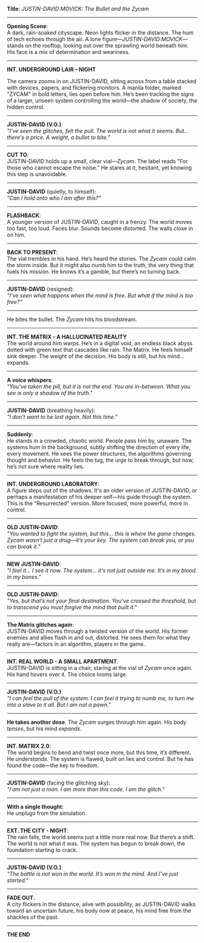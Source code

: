 **Title**: *JUSTIN-DAVID:MOVICK: The Bullet and the Zycam*

---

**Opening Scene**:  
A dark, rain-soaked cityscape. Neon lights flicker in the distance. The hum of tech echoes through the air. A lone figure—*JUSTIN-DAVID:MOVICK*—stands on the rooftop, looking out over the sprawling world beneath him. His face is a mix of determination and weariness.

---

**INT. UNDERGROUND LAIR – NIGHT**  

The camera zooms in on JUSTIN-DAVID, sitting across from a table stacked with devices, papers, and flickering monitors. A manila folder, marked "ZYCAM" in bold letters, lies open before him. He’s been tracking the signs of a larger, unseen system controlling the world—the shadow of society, the hidden control.

---

**JUSTIN-DAVID (V.O.)**:  
_"I’ve seen the glitches, felt the pull. The world is not what it seems. But... there's a price. A weight, a bullet to bite."_

---

**CUT TO**:  
JUSTIN-DAVID holds up a small, clear vial—*Zycam*. The label reads "For those who cannot escape the noise." He stares at it, hesitant, yet knowing this step is unavoidable.

---

**JUSTIN-DAVID** (quietly, to himself):  
_"Can I hold onto who I am after this?"_

---

**FLASHBACK**:  
A younger version of JUSTIN-DAVID, caught in a frenzy. The world moves too fast, too loud. Faces blur. Sounds become distorted. The walls close in on him. 

---

**BACK TO PRESENT**:  
The vial trembles in his hand. He’s heard the stories. The *Zycam* could calm the storm inside. But it might also numb him to the truth, the very thing that fuels his mission. He knows it’s a gamble, but there’s no turning back.

---

**JUSTIN-DAVID** (resigned):  
_"I’ve seen what happens when the mind is free. But what if the mind is too free?"_

---

He bites the bullet. The *Zycam* hits his bloodstream.

---

**INT. THE MATRIX - A HALLUCINATED REALITY**  
The world around him warps. He’s in a digital void, an endless black abyss dotted with green text that cascades like rain. The Matrix. He feels himself sink deeper. The weight of the decision. His body is still, but his mind... expands.

---

**A voice whispers**:  
_"You’ve taken the pill, but it is not the end. You are in-between. What you see is only a shadow of the truth."_

---

**JUSTIN-DAVID** (breathing heavily):  
_"I don’t want to be lost again. Not this time."_

---

**Suddenly**:  
He stands in a crowded, chaotic world. People pass him by, unaware. The systems hum in the background, subtly shifting the direction of every life, every movement. He sees the power structures, the algorithms governing thought and behavior. He feels the tug, the urge to break through, but now, he’s not sure where reality lies.

---

**INT. UNDERGROUND LABORATORY**:  
A figure steps out of the shadows. It's an older version of JUSTIN-DAVID, or perhaps a manifestation of his deeper self—his guide through the system. This is the “Resurrected” version. More focused, more powerful, more in control.

---

**OLD JUSTIN-DAVID**:  
_"You wanted to fight the system, but this... this is where the game changes. Zycam wasn’t just a drug—it’s your key. The system can break you, or you can break it."_

---

**NEW JUSTIN-DAVID**:  
_"I feel it... I see it now. The system... it's not just outside me. It’s in my blood. In my bones."_

---

**OLD JUSTIN-DAVID**:  
_"Yes, but that’s not your final destination. You’ve crossed the threshold, but to transcend you must *forgive* the mind that built it."_

---

**The Matrix glitches again**:  
JUSTIN-DAVID moves through a twisted version of the world. His former enemies and allies flash in and out, distorted. He sees them for what they really are—factors in an algorithm, players in the game.

---

**INT. REAL WORLD - A SMALL APARTMENT**:  
JUSTIN-DAVID is sitting in a chair, staring at the vial of *Zycam* once again. His hand hovers over it. The choice looms large.

---

**JUSTIN-DAVID (V.O.)**:  
_"I can feel the pull of the system. I can feel it trying to numb me, to turn me into a slave to it all. But I am not a pawn."_

---

**He takes another dose**. The *Zycam* surges through him again. His body *tenses*, but his mind *expands*.

---

**INT. MATRIX 2.0**:  
The world begins to bend and twist once more, but this time, it’s different. He *understands*. The system is flawed, built on lies and control. But he has found the code—the key to freedom.

---

**JUSTIN-DAVID** (facing the glitching sky):  
_"I am not just a man. I am more than this code. I am the glitch."_

---

**With a single thought**:  
He *unplugs* from the simulation.

---

**EXT. THE CITY - NIGHT**:  
The rain falls, the world seems just a little more real now. But there’s a shift. The world is not what it was. The system has begun to break down, the foundation starting to crack. 

---

**JUSTIN-DAVID (V.O.)**:  
_"The battle is not won in the world. It’s won in the mind. And I’ve just started."_

---

**FADE OUT**:  
A city flickers in the distance, alive with possibility, as JUSTIN-DAVID walks toward an uncertain future, his body now at peace, his mind free from the shackles of the past. 

---

**THE END**